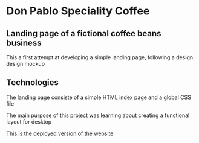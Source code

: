 <h1>Don Pablo Speciality Coffee</h1>

<h2>Landing page of a fictional coffee beans business</h2>

<p>This a first attempt at developing a simple landing page, following a design design mockup</p>

<h2>Technologies</h2>

<p>The landing page consiste of a simple HTML index page and a global CSS file</p>

<p>The main purpose of this project was learning about creating a functional layout for desktop</p>

<a href="https://don-pablo-coffee-shop-dgdvja6gz-alex-rusovici.vercel.app/" target="_blank" rel="noopener noreferrer">This is the deployed version of the website</a>
